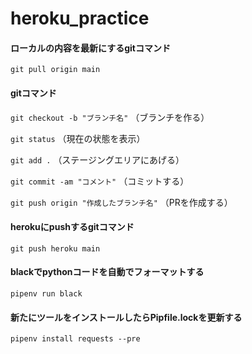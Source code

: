 # heroku_practice

#### ローカルの内容を最新にするgitコマンド
```git pull origin main```

#### gitコマンド
```git checkout -b "ブランチ名"``` （ブランチを作る）

```git status``` （現在の状態を表示）

```git add .``` （ステージングエリアにあげる）

```git commit -am "コメント"``` （コミットする）

```git push origin "作成したブランチ名"``` （PRを作成する）

#### herokuにpushするgitコマンド
```git push heroku main```

#### blackでpythonコードを自動でフォーマットする
```pipenv run black```

#### 新たにツールをインストールしたらPipfile.lockを更新する
```pipenv install requests --pre```

